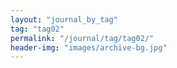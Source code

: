 ```yaml
---
layout: "journal_by_tag"
tag: "tag02"
permalink: "/journal/tag/tag02/"
header-img: "images/archive-bg.jpg"
---
```

